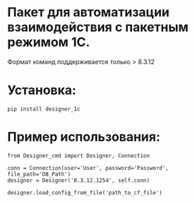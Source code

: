 # Пакет для автоматизации взаимодействия с пакетным режимом 1С.

Формат команд поддерживается только > 8.3.12

# Установка:
    pip install designer_1c
    
# Пример использования:
    
    from Designer_cmd import Designer, Connection
    
    conn = Connection(user='User', password='Password', file_path='DB_Path')
    designer = Designer('8.3.12.1254', self.conn)
    
    designer.load_config_from_file('path_to_cf_file')